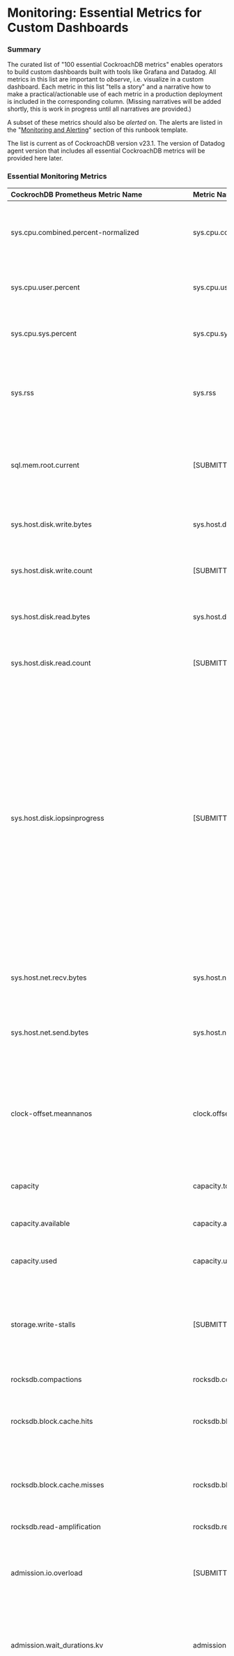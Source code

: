 # Monitoring: Essential Metrics for Custom Dashboards

### Summary

The curated list of "100 essential CockroachDB metrics" enables operators to build custom dashboards built with tools like Grafana and Datadog. All metrics in this list are important to *observe*, i.e. visualize in a custom dashboard. Each metric in this list "tells a story" and a narrative how to make a practical/actionable use of each metric in a production deployment is included in the corresponding column. (Missing narratives will be added shortly, this is work in progress until all narratives are provided.)

A subset of these metrics should also be *alerted* on. The alerts are listed in the "[Monitoring and Alerting](./)" section of this runbook template.

The list is current as of CockroachDB version v23.1. The version of Datadog agent version that includes all essential CockroachDB metrics will be provided here later.



### Essential Monitoring Metrics



| CockrochDB  Prometheus Metric Name                  | Metric Name in Datadog               | Category                | Description                                                  | Narrative                                                    |
| :-------------------------------------------------- | :----------------------------------- | :---------------------- | :----------------------------------------------------------- | :----------------------------------------------------------- |
| sys.cpu.combined.percent-normalized                 | sys.cpu.combined.percent.normalized  | Platform                | Current user+system CPU  percentage across the whole machine, normalized 0-1 by number of cores | Provides a practical  "at-a-glance" view into the level of %CPU utilization of the  underlying server, virtual server or a container hosting the CRDB node  process. It includes non-CRDB usage. If 1 (100%) - the CPU is overloaded.  CRDB nodes should not be running in this environment/state for prolonged  periods of time (hours). |
| sys.cpu.user.percent                                | sys.cpu.user.percent                 | Platform                | Current user CPU percentage  consumed by the CRDB process    | %CPU usage at the user level by  the CRDB node process [only]. This is similar to the Linux top command  output. The metric value can be more than 1 (100%) on multi-core systems.  It's best to combine user+system metrics. |
| sys.cpu.sys.percent                                 | sys.cpu.sys.percent                  | Platform                | Current system CPU percentage  consumed by the CRDB process  | %CPU usage at the system (Linux  kernel) level by the CRDB node process [only]. This is similar to the Linux  top command output. The metric value can be more than 1 (100%) on multi-core  systems. It's best to combine user+system metrics. |
| sys.rss                                             | sys.rss                              | Platform                | Current process memory (RSS)                                 | The amount of RAM occupied by  the CRDB node process. A persistently low values over an extended period of  time suggests there is underutilized memory that can be put to work with  adjusted --cache and/or --max_sql_memory. Conversely, a high utilization, even  if a temporary spike, indicates an increased risk of OOM kill by the OS  (particularly since the swap is generally disabled). |
| sql.mem.root.current                                | [SUBMITTED TO DATADOG]               | Platform                | Current sql statement memory  usage for root                 | Shows how memory set aside for  temporary materializations (like hash tables, intermediary result sets, etc.)  is utilized. Enables an operator to optimize memory allocations based on long  term observations. The max amount is set with --max_sql_memory. If the  utilization of sql memory is persistently low, perhaps some portion of this  memory allocation can be shifted to --cache. |
| sys.host.disk.write.bytes                           | sys.host.disk.write.bytes            | Platform                | Bytes written to all disks since  this process started       | Reports the effective storage  device write throughput (MB/s) rate. To confirm the storage is sufficiently  provisioned, assess the I/O performance rate (IOPS and MBPS) rate in the  context of `sys_host_disk_iopsinprogress`  metric. |
| sys.host.disk.write.count                           | [SUBMITTED TO DATADOG]               | Platform                | Disk write operations across all  disks since this process started | Reports the effective storage  device write IOPS rate. To confirm the storage is sufficiently provisioned,  assess the I/O performance rate (IOPS and MBPS) rate in the context of `sys_host_disk_iopsinprogress` metric. |
| sys.host.disk.read.bytes                            | sys.host.disk.read.bytes             | Platform                | Bytes read from all disks since  this process started        | Reports the effective storage  device read throughput (MB/s) rate. To  confirm the storage is sufficiently provisioned, assess the I/O performance  rate (IOPS and MBPS) rate in the context of   `sys_host_disk_iopsinprogress` metric. |
| sys.host.disk.read.count                            | [SUBMITTED TO DATADOG]               | Platform                | Disk read operations across all  disks since this process started | Reports the effective storage  device read IOPS rate. To confirm the  storage is sufficiently provisioned, assess the I/O performance rate (IOPS  and MBPS) rate in the context of `sys_host_disk_iopsinprogress`  metric. |
| sys.host.disk.iopsinprogress                        | [SUBMITTED TO DATADOG]               | Platform                | IO operations currently in  progress on this host            | This is the storage device  average queue length. It characterizes the storage device's performance  capability. All I/O performance metrics are Linux counters and will match  what would be reported by `iostat`. This metric corresponds to the `avgqu-sz`  in the `iostat` command output.     Operators need to view the device queue graph in the context of the actual  read/write IOPS and MBPS metrics that show the actual device utilization. If  the device is not keeping up, the queue will grow. Over 10 is bad. Around 5 means the device is working hard,  trying to keep up. For internal (on chassis) nvme devices the queue is  typically 0. For network connected devices, like AWS EBS volumes the normal  operating range is 1-2.     Spikes are OK. Means there was an IO spike, the device fell behind, but  caught up. End-users may experience inconsistent response times but there  should be no cluster stability issues.     If the queue is >5 for extended period of time and IOPS or MBPS are low  - the storage is most likely not provisioned per Cockroach Labs guidance. In  AWS EBS it's commonly an EBS type not suitable as database primary storage,  like gp2. If I/O is low and the queue is low, the most likely scenario the  CPU is lacking and not driving I/O. With 2 vcpus (not supported for  production deployments), it's a very likely scenario. There are quite a few  background processes in the database that take CPU away from the workload, so  the workload is just not getting the CPU.     Review this runbook template article. |
| sys.host.net.recv.bytes                             | sys.host.net.recv.bytes              | Platform                | Bytes received on all network  interfaces since this process started | Monitor the node's  ingress/egress network transfer rates for flat sections which may indicate  insufficiently provisioned networking or high error rates (CRDB is using a  reliable TCP/IP protocol, so errors result in delivery retries that create a  "slow network" effect). |
| sys.host.net.send.bytes                             | sys.host.net.send.bytes              | Platform                | Bytes sent on all network  interfaces since this process started | Monitor the node's  ingress/egress network transfer rates for flat sections which may indicate  insufficiently provisioned networking or high error rates (CRDB is using a  reliable TCP/IP protocol, so errors result in delivery retries that create a  "slow network" effect). |
| clock-offset.meannanos                              | clock.offset.meannanos               | Platform                | Mean clock offset with other  nodes                          | In a well configured environment  the actual clock skew would be in sub-millisecond range. A skew exceeding 5  ms is likely due to a NTP service mis-configuration. Reducing the actual  clock skew reduces the probability of uncertainty related conflicts and corresponding  retires. Which has a positive impact on workload performance. Conversely, a  larger actual clock skew increases the probability of retires due to  uncertainty conflicts, with potentially measurable adverse effects on  workload performance. Review this runbook template article. |
| capacity                                            | capacity.total                       | Storage                 | Total storage capacity                                       | Total/used/available storage  capacity measurements should comply with the following rule: CockroachDB  storage volumes should not be utilized more than 60% (40% free space). |
| capacity.available                                  | capacity.available                   | Storage                 | Available storage capacity                                   | Total/used/available storage  capacity measurements should comply with the following rule: CockroachDB  storage volumes should not be utilized more than 60% (40% free space). |
| capacity.used                                       | capacity.used                        | Storage                 | Used storage capacity                                        | Total/used/available storage  capacity measurements should comply with the following rule: CockroachDB  storage volumes should not be utilized more than 60% (40% free space). |
| storage.write-stalls                                | [SUBMITTED TO DATADOG]               | Storage                 | Number of instances of  intentional write stalls to backpressure incoming writes | This metric records actual disk  stall events. Arguably, all reports of disk stalls should be investigated be  an operator. As a rule of thumb, 1 stall per minute is not likely to have a  material impact on workload (beyond an occasional increase in response time).  However 1/second should be viewed as problematic and investigated vigorously.  It's particularly problematic if the rate persists over an extended period of  time, and worse - is increasing. |
| rocksdb.compactions                                 | rocksdb.compactions.total            | Storage                 | Number of table compactions                                  |                                                              |
| rocksdb.block.cache.hits                            | rocksdb.block.cache.hits             | Storage                 | Count of block cache hits                                    | Enables an operator to optimize  memory allocations based on long term observations. Block cache is a reserved  memory. It's allocated upon a node process start (--cache flag) and never  shrinks. By observing block cache hits and misses, an operator can fine tune  memory allocations in the node process for the demands of the workload. |
| rocksdb.block.cache.misses                          | rocksdb.block.cache.misses           | Storage                 | Count of block cache misses                                  | Enables an operator to optimize  memory allocations based on long term observations. Block cache is a reserved  memory. It's allocated upon a node process start (--cache flag) and never  shrinks. By observing block cache hits and misses, an operator can fine tune  memory allocations in the node process for the demands of the workload. |
| rocksdb.read-amplification                          | rocksdb.read.amplification           | Storage                 | Number of disk reads per query                               |                                                              |
| admission.io.overload                               | [SUBMITTED TO DATADOG]               | Health                  | 1-normalized float indicating  whether IO admission control considers the store as overloaded with respect  to compaction out of L0 (considers sub-level and file counts). |                                                              |
| admission.wait_durations.kv                         | admission.wait.durations.kv          | Health                  | Wait time durations for requests  that waited (append P_75)  | Shows if CPU utilization -based  admission control feature is working effectively or potentially overzealous.  This is latency histogram of how much delay was added to workload due to  throttling by CPU control. If observing over 100ms waits for over 5 seconds  while there was excess CPU capacity available, then the admission control is  overly aggressive. |
| admission.wait_durations.kv-stores                  | admission.wait.durations.kv_stores   | Health                  | Wait time durations for requests  that waited (append P_75)  | Shows if I/O utilization -based  admission control feature is working effectively or potentially overzealous.  This is latency histogram of how much delay was added to workload due to  throttling by I/O control. If observing over 100ms waits for over 5 seconds  while there was excess I/O capacity available, then the admission control is  overly aggressive. |
| sys.runnable.goroutines.per.cpu                     | [SUBMITTED TO DATADOG]               | Health                  | Average number of goroutines  that are waiting to run, normalized by number of cores | A value over 30 indicates a CPU  overload. If the condition lasts a short period of time (a few seconds), the  database users are likely to experience inconsistent response times. If the  condition persists for an extended period of time (tens of seconds, or  minutes) the cluster may start developing stability issues. Review this  runbook template article. |
| liveness.heartbeatlatency                           | liveness.heartbeatlatency            | KV - distributed        | Node liveness heartbeat latency  (append _p95)               | If this metric exceeds 1 sec,  it's a sign of instability. The recommended alert rule: warning if 0.5 sec,  critical if 3secs |
| liveness.livenodes                                  | liveness.livenodes                   | KV - distributed        | Number of live nodes in the  cluster (will be 0 if this node is not itself live) | A critical metric tracking the  live nodes in the cluster    |
| distsender.rpc.sent.nextreplicaerror                | distsender.rpc.sent.nextreplicaerror | KV - distributed        | Number of replica-addressed RPCs  sent due to per-replica errors | RPC call errors do not  necessarily indicate a problem. It tracks remote functional calls that return  a status value other than "success". A non-success status of an RPC  call should not be misconstrued as a network transport issue. It's a database  code logic executed on another cluster node. The non-success status is a  result of an orderly execution of an RPC call that reports a specific logical  condition. |
| distsender.errors.notleaseholder                    | distsender.errors.notleaseholder     | KV - distributed        | Number of NotLeaseHolderErrors  encountered from replica-addressed RPCs | These errors are normal during  elastic cluster topology changes when lease holders are actively rebalancing.  They are automatically retired. However they may create occasional response  time spikes and that case this metric may provide the explanation of the  cause. |
| leases.transfers.success                            | leases.transfers.success             | KV - replication        | Number of successful lease  transfers                        | A high number of lease transfers  is not a negative or positive signal. It's a reflection of the elastic  cluster activities. For example, this metric is high during cluster topology  changes. A high value is often the reason for NotLeaseHolderErrors (which are  normal/expected during rebalancing), so observing this metric may provide a  confirmation of the cause. |
| rebalancing.queriespersecond                        | [SUBMITTED TO DATADOG]               | KV - replication        | Number of kv-level requests  received per second by the store, considering the last 30 minutes, as used in  rebalancing decisions. | This metric shows hotspots along  the QPS dimension, providing insights into the ongoing rebalancing activities |
| ranges                                              | ranges                               | KV - replication        | Number of ranges                                             | Provides a measure of the data  size scale                   |
| replicas                                            | replicas.total                       | KV - replication        | Number of replicas                                           | Provides an operator with an  essential characterization of the data distribution across cluster nodes |
| replicas.leaseholders                               | replicas.leaseholders                | KV - replication        | Number of lease holders                                      | Provides an operator with an  essential characterization of the data processing points across cluster nodes |
| ranges.underreplicated                              | ranges.underreplicated               | KV - replication        | Number of ranges with fewer live  replicas than the replication target | Provides an operator an idea of  whether the cluster has data that is  not conforming to resilience goals. The next step is to determine where these  under-replicated ranges live (which database, table, etc.) and whether this  is temporarily expected |
| ranges.unavailable                                  | ranges.unavailable                   | KV - replication        | Number of ranges with fewer live  replicas than needed for quorum (should probably be using replicas, not  ranges) | Provides an operator and  indicator that the cluster is unhealthy and can impact workload. If entire  range is unavailable, then it will be unable to process queries. |
| queue.replicate.replacedecommissioningreplica.error | [SUBMITTED TO DATADOG]               | KV - replication        | Number of failed decommissioning  replica replacements processed by the replicate queue |                                                              |
| range.adds                                          | range.adds                           | KV - replication        | Number of range additions                                    | What's the difference with range  splits?                    |
| range.splits                                        | range.splits.total                   | KV - replication        | Number of range splits                                       | Metric indicating how fast a  workload is scaling. Abnormal patterns such as spikes can indicate resource  hot spots (split heuristic is based on QPS). Consider correlating with  metrics such as CPU or using the Hot ranges page to understand definitively  whether hot spots are an issue and where (tables/indexes) they are occurring. |
| range.merges                                        | [SUBMITTED TO DATADOG]               | KV - replication        | Number of range merges                                       | DELETE metric? This is CRDB  optimization for performance. Indicates that there has been deletes in the  workload but how is this actionable? |
| sql.conns                                           | sql.conns                            | SQL                     | Number of active SQL connections                             | Operators should monitor the  number of connections as well as the distribution (balancing) of connections  across cluster nodes. An imbalance can lead to nodes becoming overloaded.  Review this runbook template article. |
| sql.new_conns                                       | [SUBMITTED TO DATADOG]               | SQL                     | Number of new connection  attempts.                          | Looking at the rate of it will  show how frequently new connections are being established. This can be useful  in determining if a high rate of incoming new connections is causing  additional load on the server due to a misconfigured application. |
| sql.txns.open                                       | sql.txns.open                        | SQL                     | Number of currently open user  SQL transactions              | The number of open transactions  should roughly correspond to the number of CPUs * 4. If this metric is  consistently much larger, you might need to scale up your cluster. |
| sql.statements.active                               | sql.statements.active                | SQL                     | Number of currently active user  SQL statements              | High-level indicator of workload  (and application) degradation with query failures. Use the Insights page to  find failed executions (and their error code) to troubleshoot or  application-level logs (if instrumented) to determine cause of error. |
| sql.failure.count                                   | sql.failure                          | SQL                     | Number of statements resulting  in a planning or runtime error | High-level indicator of workload  (and application) degradation with query failures. Use Insights to find  failed executions (and their error code) to troubleshoot. |
| sql.full.scan.count                                 | sql.full.scan                        | SQL                     | Number of full table or index  scans                         | High-level indicator of  potentially suboptimal query plans in the workload that may require index  tuning and maintenance. Use SHOW FULL TABLE SCAN or the SQL Activity page  with the corresponding metric time frame to then finding the potential  statements with a suboptimal plan to troubleshoot and tune. The SQL Activity  page also includes the plan(s) and index recommendations. If you prefer SQL,  use EXPLAIN to inspect the plan and index recommendations as well. Note: Not  all full scans are necessarily bad especially over smaller tables. Related  docs:  https://www.cockroachlabs.com/docs/stable/apply-statement-performance-rules.html |
| sql.insert.count                                    | sql.insert.count                     | SQL                     | Number of SQL INSERT statements  successfully executed       | High-level metric reflecting  workload volume. Monitor this metric to identify abnormal application  behavior/patterns over time. If abnormal patterns emerge, use the metric time  range and filter the SQL Activity page(s) for interesting outliers or patterns.  For instance, use the Transactions/Statements page or the Sessions page to  sort on the transaction count. Find problematic sessions with high  transaction counts and trace back to a particular user or application. |
| sql.update.count                                    | sql.update.count                     | SQL                     | Number of SQL UPDATE statements  successfully executed       | See above                                                    |
| sql.delete.count                                    | sql.delete.count                     | SQL                     | Number of SQL DELETE statements  successfully executed       | See above                                                    |
| sql.select.count                                    | sql.select.count                     | SQL                     | Number of SQL SELECT statements  successfully executed       | See above                                                    |
| sql.ddl.count                                       | sql.ddl.count                        | SQL                     | Number of SQL DDL statements  successfully executed          | See above                                                    |
| sql.txn.begin.count                                 | sql.txn.begin.count                  | SQL                     | Number of SQL transaction BEGIN  statements successfully executed | Count number of explicit  transactions reflecting workload volume. Determine whether Explicit  transactions can be refactored to implicit. |
| sql.txn.commit.count                                | sql.txn.commit.count                 | SQL                     | Number of SQL transaction COMMIT  statements successfully executed | Count number of explicit  transactions that completed successfully. This metric can be used as a proxy  to measure the number of successful explicit transactions. |
| sql.txn.rollback.count                              | sql.txn.rollback.count               | SQL                     | Number of SQL transaction  ROLLBACK statements successfully executed |                                                              |
| sql.txn.abort.count                                 | sql.txn.abort.count                  | SQL                     | Number of SQL transaction abort  errors                      |                                                              |
| sql.service.latency                                 | sql.service.latency                  | SQL                     | Latency of SQL request execution  (append _p90)              | High-level metric reflecting  workload performance. Monitor this metrics to understand P90 latency over  time. If abnormal patterns emerge, use the metric time range and filter the  SQL Activity page(s) for interesting outliers or patterns. In 23.1, SQL statements  have P90 latency to enable correlation with this metric. |
| sql.service.latency                                 | sql.service.latency                  | SQL                     | Latency of SQL request execution  (append _p99)              | See above                                                    |
| sql.txn.latency                                     | sql.txn.latency                      | SQL                     | Latency of SQL transactions (append _p90)                    |                                                              |
| sql.txn.latency                                     | sql.txn.latency                      | SQL                     | Latency of SQL transactions (append _p99)                    |                                                              |
| txnwaitqueue.deadlocks_total                        | [SUBMITTED TO DATADOG]               | SQL                     | Number of deadlocks detected by  the transaction wait queue  |                                                              |
| sql.distsql.contended_queries.count                 | sql.distsql.contended.queries        | SQL                     | Number of SQL queries that  experienced contention           |                                                              |
| sql.conn.latency                                    | sql.conn.latency                     | SQL                     | Latency to establish and  authenticate a SQL connection (append _p90) | Characterizes the database  connection latency which can affect the application performance e.g. startup  times |
| sql.conn.latency                                    | sql.conn.latency                     | SQL                     | Latency to establish and  authenticate a SQL connection (append _p99) | Reports the database connection  latency outliers which can affect the  application performance e.g. startup times |
| txn.restarts.serializable                           | txn.restarts.serializable            | SQL                     | Number of restarts due to a  forwarded commit timestamp and isolation=SERIALIZABLE | This is one of the measures of  the impact of contention conflicts on workload performance. For detailed  guidance on contention conflicts see this runbook template article. Tens of  restarts per minute [TODO: identify what is a "high" value that should  attract operator's attention] is a signal of a high degree of contention in  the workload. |
| txn.restarts.writetooold                            | txn.restarts.writetooold             | SQL                     | Number of restarts due to a  concurrent writer committing first | See above                                                    |
| txn.restarts.writetoooldmulti                       | [SUBMITTED TO DATADOG]               | SQL                     | Number of restarts due to  multiple concurrent writers committing first | See above                                                    |
| txn.restarts.unknown                                | [SUBMITTED TO DATADOG]               | SQL                     | Number of restarts due to a  unknown reasons                 | See above                                                    |
| txn.restarts.txnpush                                | [SUBMITTED TO DATADOG]               | SQL                     | Number of restarts due to a  transaction push failure        | See above                                                    |
| txn.restarts.txnaborted                             | [SUBMITTED TO DATADOG]               | SQL                     | Number of restarts due to an  abort by a concurrent transaction | These errors are generally due to deadlocks.  Deadlocks can often be prevented with a considerate transaction design.  Identify the conflicting/deadlocking transactions and consider redesigning  deadlock prone business logic implementation. |
| exec.latency                                        | exec.latency                         | SQL                     | Latency of batch KV requests  (including errors) executed on this node. This measures requests already  addressed to a single replica, from the moment at which they arrive at the  internal gRPC endpoint to the moment at which the response (or an error) is returned.  This latency includes in particular commit waits, conflict resolution and  replication, and end-users can easily produce high measurements via  long-running transactions that conflict with foreground traffic. This metric  thus does not provide a good signal for understanding the health of the KV  layer. (append _p90) |                                                              |
| exec.latency                                        | exec.latency                         | SQL                     | Latency of batch KV requests  (including errors) executed on this node. This measures requests already  addressed to a single replica, from the moment at which they arrive at the  internal gRPC endpoint to the moment at which the response (or an error) is returned.  This latency includes in particular commit waits, conflict resolution and  replication, and end-users can easily produce high measurements via  long-running transactions that conflict with foreground traffic. This metric  thus does not provide a good signal for understanding the health of the KV  layer (append _p99). |                                                              |
| jobs.auto_create_stats.resume_failed                | [SUBMITTED TO DATADOG]               | Jobs - Table Statistics | Number of auto_create_stats jobs  which failed with a non-retriable error | High-level indicator that  auto-create statistics is failing which can lead to the query optimizer  running with stale statistics. This can cause suboptimal query plans to be  selected leading to poor query performance. |
| jobs.auto_create_stats.currently_running            | [SUBMITTED TO DATADOG]               | Jobs - Table Statistics | Number of auto_create_stats jobs  currently running          | Number of active auto create  statistics job that could also be consuming resources. Ensure that foreground  SQL traffic is not impacted by correlating with SQL latency and query volume  metrics. |
| jobs.auto_create_stats.currently_paused             | [SUBMITTED TO DATADOG]               | Jobs - Table Statistics | Number of auto_create_stats jobs  currently considered Paused | High-level indicator that  auto-create statistics is paused which can lead to the query optimizer  running with stale statistics. This can cause suboptimal query plans to be  selected leading to poor query performance. |
| jobs.create_stats.currently_running                 | [SUBMITTED TO DATADOG]               | Jobs - Table Statistics | Number of create_stats jobs  currently running               | Number of active create  statistics job that could also be consuming resources. Ensure that foreground  SQL traffic is not impacted by correlating with SQL latency and query volume  metrics. |
| jobs.backup.currently_running                       | jobs.backup.currently_running        | Jobs - Backup/Restore   | Number of backup jobs currently  running                     |                                                              |
| jobs.backup.currently_paused                        | [SUBMITTED TO DATADOG]               | Jobs - Backup/Restore   | Number of backup jobs currently  considered Paused           | This is a hedge against an  inadvertent operational error leaving a backup job in a paused state for an  extended period of time. In functional areas where a paused job can tie up  resources or have concurrency impact or some other negative consequence. Paused  backup may break the RPO. |
| schedules.BACKUP.failed                             | schedules.backup.failed              | Jobs - Backup/Restore   | Number of BACKUP jobs failed                                 | Monitor the number of backup job  failures.                  |
| schedules.BACKUP.last-completed-time                | schedules.backup.last_completed_time | Jobs - Backup/Restore   | The unix timestamp of the most  recently completed backup by a schedule specified as maintaining this metric | Monitor this metric to know that  backups are meeting the RPO. |



### Essential Monitoring Metrics for Changefeeds

If changefeeds are created in a CockroachDB cluster, monitor these additional changefeeds -related metrics in your custom dashboards: 

| CockrochDB  Prometheus Metric Name | Metric Name in Datadog      | Category           | Description                                                  | Narrative                                                    |
| ---------------------------------- | --------------------------- | ------------------ | ------------------------------------------------------------ | ------------------------------------------------------------ |
| changefeed.running                 | changefeed.running          | Jobs - Changefeeds | Number of currently running  changefeeds, including sinkless | This tracks the total number of all running changefeeds.     |
| jobs.changefeed.currently_paused   | [SUBMITTED TO DATADOG]      | Jobs - Changefeeds | Number of changefeed jobs  currently considered Paused       | Changefeed jobs should not be  paused for long time b/c the protected timestamp prevent garbage collections.  This is a safety catch to guard against an inadvertent pause. Consider  setting an alert as a hedge for an oversight/operational error. |
| changefeed.failures                | changefeed.failures         | Jobs - Changefeeds | Total number of changefeed jobs  which have failed           | This tracks the permanent  failures (that the jobs system will not try to restart) across all  changefeeds. Any increase in this counter should prompt an operator's  investigative action. An alert is recommended. |
| changefeed.error_retries           | changefeed.error.retries    | Jobs - Changefeeds | Total retriable errors  encountered by all changefeeds       | Transient changefeed errors.  Alert on "too many", which means - Example: during the rolling  upgrade this counter will increase b/c the changefeed jobs will restart  following node restarts. There is exponential backoff, up to 10 minutes. But  if there is no maintenance and the error rate is high - investigate.  Alert: more than 50 restarts in 15  minutes |
| changefeed.emitted_messages        | changefeed.emitted.messages | Jobs - Changefeeds | Messages emitted by all feeds                                | Provides an operator with a  useful context when assessing the state of changefeeds. This characterizes  the rate of changes being streamed from the CRDB cluster. |
| changefeed.emitted_bytes           | [SUBMITTED TO DATADOG]      | Jobs - Changefeeds | Bytes emitted by all feeds                                   | Provides an operator with a  useful context when assessing the state of changefeeds. This characterizes  the throughput bytes being streamed from the CRDB cluster. |
| changefeed.commit_latency          | changefeed.commit.latency   | Jobs - Changefeeds | A difference between event MVCC  timestamp and the time it was acknowledged by the downstream sink. If the sink batches events, then the difference between the oldest  event in the batch and acknowledgement is recorded; Excludes latency during  backfill | Provides an operator with a  useful context when assessing the state of changefeeds. This characterizes  the end to end lag between a committed change and that change applied at  destination. |
| jobs.changefeed.protected_age_sec  | [SUBMITTED TO DATADOG]      | Jobs - Changefeeds | Alert on too much data being  protected                      | Changefeed protects the data  from being garbage collected. The operator should ensure the protected  timestamp should not significantly exceed the GC TTL zone configuration. It's  recommended to alert if the protected timestamp is greater than 3 times the GC  TTL. |



### Essential Monitoring Metrics for Row-Level TTL

If Row-Level TTL are configured for any table(s) in a CockroachDB cluster, monitor these additional Row-Level TTL -related metrics in your custom dashboards: 

| CockrochDB  Prometheus Metric Name                | Metric Name in Datadog | Category       | Description                                                  | Narrative                                                    |
| ------------------------------------------------- | ---------------------- | -------------- | ------------------------------------------------------------ | ------------------------------------------------------------ |
| jobs.row_level_ttl.resume_completed               | [SUBMITTED TO DATADOG] | Jobs - Row TTL | Number of row_level_ttl jobs  which successfully resumed to completion | If TTL is enabled, this should  be nonzero and correspond to the ttl_cron setting that was chosen. If it's  zero, it means the job isn't running |
| jobs.row_level_ttl.resume_failed                  | [SUBMITTED TO DATADOG] | Jobs - Row TTL | Number of row_level_ttl jobs  which failed with a non-retriable error | This should remain at zero.  Repeated errors means the TTL job is not deleting data. |
| jobs.row_level_ttl.rows_selected                  | [SUBMITTED TO DATADOG] | Jobs - Row TTL | Number of rows selected for  deletion by the row level TTL job. | Correlate with the metric below  to ensure all the rows that should be deleted are getting deleted. |
| jobs.row_level_ttl.rows_deleted                   | [SUBMITTED TO DATADOG] | Jobs - Row TTL | Number of rows deleted by the  row level TTL job.            | Correlate with the metric above  to ensure all the rows that should be deleted are getting deleted. |
| jobs.row_level_ttl.currently_paused               | [SUBMITTED TO DATADOG] | Jobs - Row TTL | Number of row_level_ttl jobs  currently considered Paused    | Check this to ensure the TTL job  isn't paused unless you intended it to be. |
| jobs.row_level_ttl.currently_running              | [SUBMITTED TO DATADOG] | Jobs - Row TTL | Number of row_level_ttl jobs  currently running              | Monitor this to ensure there  aren't too many TTL jobs running at the same time. Generally, this should be  in the low single digits. |
| schedules.scheduled-row-level-ttl-executor.failed | [SUBMITTED TO DATADOG] | Jobs - Row TTL | Number of  scheduled-row-level-ttl-executor jobs failed      | Check this to ensure the TTL job  is running. If it's non-zero, it means the job could not be created. |



### Additional Resources

|                                                              |                                                              |
| ------------------------------------------------------------ | ------------------------------------------------------------ |
| CRDB Metrics Doc Page                                        | [https://www.cockroachlabs.com/docs/stable/metrics.html ](https://www.cockroachlabs.com/docs/stable/metrics.html) |
| Metrics Available in Datadog                                 | https://docs.datadoghq.com/integrations/cockroachdb/         |
| CRDB Rest API                                                | [https://www.cockroachlabs.com/docs/api/cluster/v2 ](https://www.cockroachlabs.com/docs/api/cluster/v2) |
| CRDB Example Dashboards - Grafana,  Splunk; plus Prometheus Alerts | https://github.com/cockroachdb/cockroach/tree/master/monitoring |
| CRDB Source Code - DB Console metrics to  graphs mappings    | https://github.com/cockroachdb/cockroach/tree/master/pkg/ui/workspaces/db-console/src/views/cluster/containers/nodeGraphs/dashboards |
| CRDB Doc Alert Suggestions                                   | [https://www.cockroachlabs.com/docs/v22.2/monitoring-and-alerting#events-to-alert-on ](https://www.cockroachlabs.com/docs/v22.2/monitoring-and-alerting#events-to-alert-on ) |
| Runbook Template - Monitoring and  Alerting                  | [https://github.com/cockroachlabs/cockroachdb-runbook-template/tree/main/monitoring-alerts ](https://github.com/cockroachlabs/cockroachdb-runbook-template/tree/main/monitoring-alerts) |

